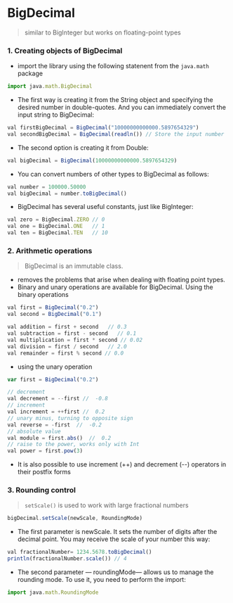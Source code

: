 # BigDecimal
> similar to BigInteger but works on floating-point types

### 1. Creating objects of BigDecimal
- import the library using the following statenent from the `java.math` package
```js
import java.math.BigDecimal
```
- The first way is creating it from the String object and specifying the desired number in double-quotes. And you can immediately convert the input string to BigDecimal:
```js
val firstBigDecimal = BigDecimal("10000000000000.5897654329")
val secondBigDecimal = BigDecimal(readln()) // Store the input number
```
- The second option is creating it from Double:
```js
val bigDecimal = BigDecimal(10000000000000.5897654329)
```
- You can convert numbers of other types to BigDecimal as follows:
```js
val number = 100000.50000
val bigDecimal = number.toBigDecimal()
```
- BigDecimal has several useful constants, just like BigInteger:
```js
val zero = BigDecimal.ZERO // 0
val one = BigDecimal.ONE   // 1
val ten = BigDecimal.TEN   // 10
```


### 2. Arithmetic operations
> BigDecimal is an immutable class.
- removes the problems that arise when dealing with floating point types.
- Binary and unary operations are available for BigDecimal. Using the binary operations
```js
val first = BigDecimal("0.2")
val second = BigDecimal("0.1")

val addition = first + second   // 0.3
val subtraction = first - second   // 0.1
val multiplication = first * second // 0.02
val division = first / second   // 2.0
val remainder = first % second // 0.0
```
- using the unary operation
```js
var first = BigDecimal("0.2")

// decrement
val decrement = --first //  -0.8
// increment
val increment = ++first //  0.2
// unary minus, turning to opposite sign
val reverse = -first  //  -0.2
// absolute value
val module = first.abs()  //  0.2
// raise to the power, works only with Int
val power = first.pow(3) 
```
- It is also possible to use increment (++) and decrement (--) operators in their postfix forms


### 3. Rounding control
> `setScale()` is used to work with large fractional numbers

```js
bigDecimal.setScale(newScale, RoundingMode)
```
- The first parameter is newScale. It sets the number of digits after the decimal point. You may receive the scale of your number this way:
```js
val fractionalNumber= 1234.5678.toBigDecimal()
println(fractionalNumber.scale()) // 4
```
- The second parameter — roundingMode— allows us to manage the rounding mode. To use it, you need to perform the import:
```js
import java.math.RoundingMode
```













